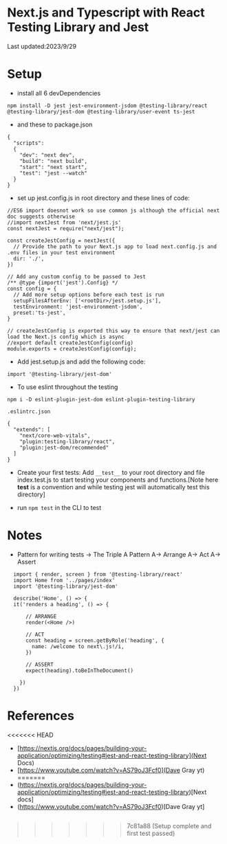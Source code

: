 # Next.js and Typescript with React Testing Library and Jest

Last updated:2023/9/29

# Setup

- install all 6 devDependencies

```
npm install -D jest jest-environment-jsdom @testing-library/react @testing-library/jest-dom @testing-library/user-event ts-jest
```

- and these to package.json

```
{
  "scripts":
  {
    "dev": "next dev",
    "build": "next build",
    "start": "next start",
    "test": "jest --watch"
  }
}
```

- set up jest.config.js in root directory and these lines of code:

```
//ES6 import doesnot work so use common js although the official next doc suggests otherwise
//import nextJest from 'next/jest.js'
const nextJest = require("next/jest");

const createJestConfig = nextJest({
  // Provide the path to your Next.js app to load next.config.js and .env files in your test environment
  dir: './',
})

// Add any custom config to be passed to Jest
/** @type {import('jest').Config} */
const config = {
  // Add more setup options before each test is run
  setupFilesAfterEnv: ['<rootDir>/jest.setup.js'],
  testEnvironment: 'jest-environment-jsdom',
  preset:'ts-jest',
}

// createJestConfig is exported this way to ensure that next/jest can load the Next.js config which is async
//export default createJestConfig(config)
module.exports = createJestConfig(config);
```

- Add jest.setup.js and add the following code:

```
import '@testing-library/jest-dom'
```

- To use eslint throughout the testing

```
npm i -D eslint-plugin-jest-dom eslint-plugin-testing-library
```

`.eslintrc.json`

```
{
  "extends": [
    "next/core-web-vitals",
    "plugin:testing-library/react",
    "plugin:jest-dom/recommended"
  ]
}

```

- Create your first tests: Add `__test__` to your root directory and file index.test.js to start testing your components and functions.[Note here __test__ is a convention and while testing jest will automatically test this directory]

- run `npm test` in the CLI to test

# Notes

- Pattern for writing tests -> The Triple A Pattern
  A-> Arrange
  A-> Act
  A-> Assert

```
  import { render, screen } from '@testing-library/react'
  import Home from '../pages/index'
  import '@testing-library/jest-dom'

  describe('Home', () => {
  it('renders a heading', () => {

      // ARRANGE
      render(<Home />)

      // ACT
      const heading = screen.getByRole('heading', {
        name: /welcome to next\.js!/i,
      })

      // ASSERT
      expect(heading).toBeInTheDocument()

    })
  })

```

# References

<<<<<<< HEAD
- [https://nextjs.org/docs/pages/building-your-application/optimizing/testing#jest-and-react-testing-library](Next Docs)
- [https://www.youtube.com/watch?v=AS79oJ3Fcf0](Dave Gray yt)
=======
- (https://nextjs.org/docs/pages/building-your-application/optimizing/testing#jest-and-react-testing-library)[Next docs]
- (https://www.youtube.com/watch?v=AS79oJ3Fcf0)[Dave Gray yt]

```

```
>>>>>>> 7c81a88 (Setup complete and first test passed)
